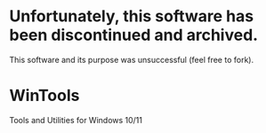 # Unfortunately, this software has been discontinued and archived.
This software and its purpose was unsuccessful (feel free to fork).
# WinTools
Tools and Utilities for Windows 10/11
